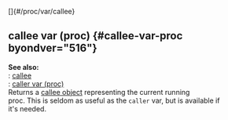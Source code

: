[]{#/proc/var/callee}    
## callee var (proc) {#callee-var-proc byondver="516"}    
**See also:**    
:   [callee](/ref/callee.md)    
:   [caller var (proc)](/ref/proc/var/caller.md)    
Returns a [callee object](/ref/callee.md) representing the current running    
proc. This is seldom as useful as the `caller` var, but is available if    
it\'s needed.  